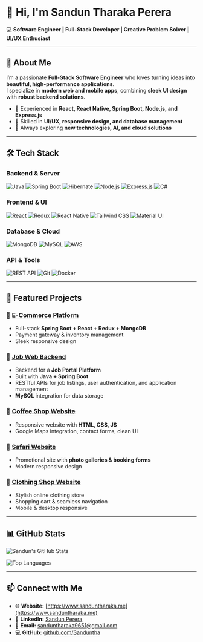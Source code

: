 # 👋 Hi, I'm Sandun Tharaka Perera

💻 **Software Engineer | Full-Stack Developer | Creative Problem Solver | UI/UX Enthusiast**

---

## 🌟 About Me

I’m a passionate **Full-Stack Software Engineer** who loves turning ideas into **beautiful, high-performance applications**.  
I specialize in **modern web and mobile apps**, combining **sleek UI design** with **robust backend solutions**.

* 🔹 Experienced in **React, React Native, Spring Boot, Node.js, and Express.js**  
* 🔹 Skilled in **UI/UX, responsive design, and database management**  
* 🔹 Always exploring **new technologies, AI, and cloud solutions**

---

## 🛠 Tech Stack

### **Backend & Server**
![Java](https://img.shields.io/badge/Java-Expert-007396?style=for-the-badge&logo=java&logoColor=white)
![Spring Boot](https://img.shields.io/badge/Spring_Boot-Expert-6DB33F?style=for-the-badge&logo=springboot&logoColor=white)
![Hibernate](https://img.shields.io/badge/Hibernate-Pro-59666C?style=for-the-badge&logo=hibernate&logoColor=white)
![Node.js](https://img.shields.io/badge/Node.js-Advanced-339933?style=for-the-badge&logo=node.js&logoColor=white)
![Express.js](https://img.shields.io/badge/Express.js-Intermediate-000000?style=for-the-badge&logo=express&logoColor=white)
![C#](https://img.shields.io/badge/C%23-Basic-239120?style=for-the-badge&logo=c-sharp&logoColor=white)

### **Frontend & UI**
![React](https://img.shields.io/badge/React-Expert-61DAFB?style=for-the-badge&logo=react&logoColor=black)
![Redux](https://img.shields.io/badge/Redux-Pro-764ABC?style=for-the-badge&logo=redux&logoColor=white)
![React Native](https://img.shields.io/badge/React_Native-Advanced-61DAFB?style=for-the-badge&logo=react&logoColor=black)
![Tailwind CSS](https://img.shields.io/badge/Tailwind_CSS-Pro-38B2AC?style=for-the-badge&logo=tailwind-css&logoColor=white)
![Material UI](https://img.shields.io/badge/Material_UI-Pro-0081CB?style=for-the-badge&logo=mui&logoColor=white)

### **Database & Cloud**
![MongoDB](https://img.shields.io/badge/MongoDB-Advanced-47A248?style=for-the-badge&logo=mongodb&logoColor=white)
![MySQL](https://img.shields.io/badge/MySQL-Expert-4479A1?style=for-the-badge&logo=mysql&logoColor=white)
![AWS](https://img.shields.io/badge/AWS-Intermediate-232F3E?style=for-the-badge&logo=amazon-aws&logoColor=white)

### **API & Tools**
![REST API](https://img.shields.io/badge/REST_API-Expert-FF6F61?style=for-the-badge&logo=fastapi&logoColor=white)
![Git](https://img.shields.io/badge/Git-Advanced-F05032?style=for-the-badge&logo=git&logoColor=white)
![Docker](https://img.shields.io/badge/Docker-Intermediate-2496ED?style=for-the-badge&logo=docker&logoColor=white)

---

## 🚀 Featured Projects

### 🔗 [E-Commerce Platform](https://github.com/Sanduntha/e_cart)
* Full-stack **Spring Boot + React + Redux + MongoDB**
* Payment gateway & inventory management
* Sleek responsive design

### 🔗 [Job Web Backend](https://github.com/Sanduntha/job-web-backend)
* Backend for a **Job Portal Platform**
* Built with **Java + Spring Boot**
* RESTful APIs for job listings, user authentication, and application management
* **MySQL** integration for data storage

### 🔗 [Coffee Shop Website](https://github.com/Sanduntha/coffee-shop-website)
* Responsive website with **HTML, CSS, JS**
* Google Maps integration, contact forms, clean UI

### 🔗 [Safari Website](https://github.com/Sanduntha/safari_web)
* Promotional site with **photo galleries & booking forms**
* Modern responsive design

### 🔗 [Clothing Shop Website](https://github.com/Sanduntha/clothing_web)
* Stylish online clothing store
* Shopping cart & seamless navigation
* Mobile & desktop responsive

---

## 📊 GitHub Stats

![Sandun's GitHub Stats](https://github-readme-stats.vercel.app/api?username=Sanduntha\&show_icons=true\&theme=radical)

![Top Languages](https://github-readme-stats.vercel.app/api/top-langs/?username=Sanduntha&layout=compact&theme=radical)

---

## 📫 Connect with Me

* 🌐 **Website:** [https://www.sanduntharaka.me](https://www.sanduntharaka.me)  
* 🔗 **LinkedIn:** [Sandun Perera](https://www.linkedin.com/in/sandun-perera-11a61b211/)  
* 📧 **Email:** [sanduntharaka9651@gmail.com](mailto:sanduntharaka9651@gmail.com)  
* 💻 **GitHub:** [github.com/Sanduntha](https://github.com/Sanduntha)
